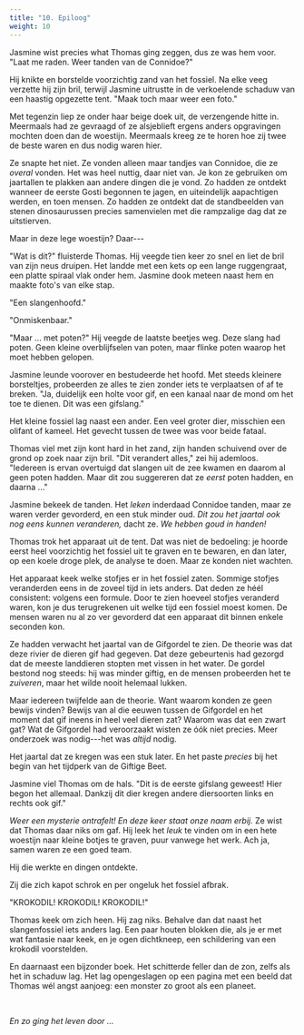 ```yaml
---
title: "10. Epiloog"
weight: 10
---
```


Jasmine wist precies what Thomas ging zeggen, dus ze was hem voor. "Laat me raden. Weer tanden van de Connidoe?"

Hij knikte en borstelde voorzichtig zand van het fossiel. Na elke veeg verzette hij zijn bril, terwijl Jasmine uitrustte in de verkoelende schaduw van een haastig opgezette tent. "Maak toch maar weer een foto."

Met tegenzin liep ze onder haar beige doek uit, de verzengende hitte in. Meermaals had ze gevraagd of ze alsjeblieft ergens anders opgravingen mochten doen dan de woestijn. Meermaals kreeg ze te horen hoe zij twee de beste waren en dus nodig waren hier.

Ze snapte het niet. Ze vonden alleen maar tandjes van Connidoe, die ze _overal_ vonden. Het was heel nuttig, daar niet van. Je kon ze gebruiken om jaartallen te plakken aan andere dingen die je vond. Zo hadden ze ontdekt wanneer de eerste Gosti begonnen te jagen, en uiteindelijk aapachtigen werden, en toen mensen. Zo hadden ze ontdekt dat de standbeelden van stenen dinosaurussen precies samenvielen met die rampzalige dag dat ze uitstierven.

Maar in deze lege woestijn? Daar---

"Wat is dit?" fluisterde Thomas. Hij veegde tien keer zo snel en liet de bril van zijn neus druipen. Het landde met een kets op een lange ruggengraat, een platte spiraal vlak onder hem. Jasmine dook meteen naast hem en maakte foto's van elke stap.

"Een slangenhoofd."

"Onmiskenbaar."

"Maar ... met poten?" Hij veegde de laatste beetjes weg. Deze slang had poten. Geen kleine overblijfselen van poten, maar flinke poten waarop het moet hebben gelopen. 

Jasmine leunde voorover en bestudeerde het hoofd. Met steeds kleinere borsteltjes, probeerden ze alles te zien zonder iets te verplaatsen of af te breken. "Ja, duidelijk een holte voor gif, en een kanaal naar de mond om het toe te dienen. Dit was een gifslang."

Het kleine fossiel lag naast een ander. Een veel groter dier, misschien een olifant of kameel. Het gevecht tussen de twee was voor beide fataal.

Thomas viel met zijn kont hard in het zand, zijn handen schuivend over de grond op zoek naar zijn bril. "Dit verandert alles," zei hij ademloos. "Iedereen is ervan overtuigd dat slangen uit de zee kwamen en daarom al geen poten hadden. Maar dit zou suggereren dat ze _eerst_ poten hadden, en daarna ..."

Jasmine bekeek de tanden. Het _leken_ inderdaad Connidoe tanden, maar ze waren verder gevorderd, en een stuk minder oud. _Dit zou het jaartal ook nog eens kunnen veranderen,_ dacht ze. _We hebben goud in handen!_

Thomas trok het apparaat uit de tent. Dat was niet de bedoeling: je hoorde eerst heel voorzichtig het fossiel uit te graven en te bewaren, en dan later, op een koele droge plek, de analyse te doen. Maar ze konden niet wachten.

Het apparaat keek welke stofjes er in het fossiel zaten. Sommige stofjes veranderden eens in de zoveel tijd in iets anders. Dat deden ze héél consistent: volgens een formule. Door te zien hoeveel stofjes veranderd waren, kon je dus terugrekenen uit welke tijd een fossiel moest komen. De mensen waren nu al zo ver gevorderd dat een apparaat dit binnen enkele seconden kon.

Ze hadden verwacht het jaartal van de Gifgordel te zien. De theorie was dat deze rivier de dieren gif had gegeven. Dat deze gebeurtenis had gezorgd dat de meeste landdieren stopten met vissen in het water. De gordel bestond nog steeds: hij was minder giftig, en de mensen probeerden het te _zuiveren_, maar het wilde nooit helemaal lukken.

Maar iedereen twijfelde aan de theorie. Want waarom konden ze geen bewijs vinden? Bewijs van al die eeuwen tussen de Gifgordel en het moment dat gif ineens in heel veel dieren zat? Waarom was dat een zwart gat? Wat de Gifgordel had veroorzaakt wisten ze óók niet precies. Meer onderzoek was nodig---het was _altijd_ nodig.

Het jaartal dat ze kregen was een stuk later. En het paste _precies_ bij het begin van het tijdperk van de Giftige Beet.

Jasmine viel Thomas om de hals. "Dit is de eerste gifslang geweest! Hier begon het allemaal. Dankzij dit dier kregen andere diersoorten links en rechts ook gif."

_Weer een mysterie ontrafelt! En deze keer staat onze naam erbij._ Ze wist dat Thomas daar niks om gaf. Hij leek het _leuk_ te vinden om in een hete woestijn naar kleine botjes te graven, puur vanwege het werk. Ach ja, samen waren ze een goed team.

Hij die werkte en dingen ontdekte. 

Zij die zich kapot schrok en per ongeluk het fossiel afbrak.

"KROKODIL! KROKODIL! KROKODIL!"

Thomas keek om zich heen. Hij zag niks. Behalve dan dat naast het slangenfossiel iets anders lag. Een paar houten blokken die, als je er met wat fantasie naar keek, en je ogen dichtkneep, een schildering van een krokodil voorstelden. 

En daarnaast een bijzonder boek. Het schitterde feller dan de zon, zelfs als het in schaduw lag. Het lag opengeslagen op een pagina met een beeld dat Thomas wél angst aanjoeg: een monster zo groot als een planeet.

&nbsp;

_En zo ging het leven door ..._